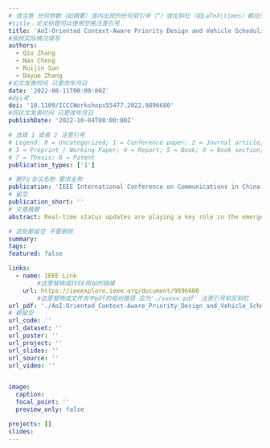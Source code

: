 ```yaml
---
# 请注意 任何参数（如摘要）值内出现的任何双引号（“）或反斜杠（如LaTeX\times）都应使用反斜杠（\）进行转义。例如，符号“和LaTeX text\times分别变为\”和\\times。有关详细信息，请参阅YAML或TOML文档。
#title：论文标题可以使用空格注意引号
title: 'AoI-Oriented Context-Aware Priority Design and Vehicle Scheduling Strategy in Vehicular Networks'
#按照实际情况填写
authors:
  - Qiu Zhang
  - Nan Cheng
  - Ruijin Sun
  - Dayue Zhang
#论文发表时间 只更改年月日
date: '2022-08-11T00:00:00Z'
#doi号
doi: '10.1109/ICCCWorkshops55477.2022.9896680'
#同论文发表时间 只更改年月日
publishDate: '2022-10-04T00:00:00Z'

# 选填 1 或者 2 注意引号
# Legend: 0 = Uncategorized; 1 = Conference paper; 2 = Journal article;
# 3 = Preprint / Working Paper; 4 = Report; 5 = Book; 6 = Book section;
# 7 = Thesis; 8 = Patent
publication_types: ['1']

# 期刊/会议名称 要求全称
publication: 'IEEE International Conference on Communications in China Workshops'
# 留空
publication_short: ''
# 文章摘要
abstract: Real-time status updates are playing a key role in the emergence of autonomous driving. Due to the limited and dynamic environment, the vehicle communications may not guarantee the required quality of service (QoS) on demand. In this paper, we consider the intersection scenario with relatively heavy traffic and slightly higher risk, where the base station (BS) remotely controls multiple vehicles. The vehicles sense their own and surrounding contextual information through sensors and send them to the BS through the uplink. Since the urgency of different status information is distinct, the analytic hierarchy process (AHP) method is used to give each status information a context-aware weight so that emergency vehicles can be scheduled first by the BS. Then, age of information (AoI) is also exploited to describe the time elapsed since the generation of the status information obtained from the perspective of the BS. On this basis, the Lyapunov method is considered to optimize the average weighted AoI subject to the limited throughput constraint. Finally, a scheduling strategy based on dynamic domain value is proposed to update vehicles in real time in the long run, so as to minimize the average weighted AoI. The simulation results show that the context-aware weight proposed in this paper has a significant impact on scheduling, and the average weighted AoI of the whole system is optimized compared with other approaches.

# 这些都留空 不要删除
summary:  
tags:
featured: false

links:
  - name: IEEE Link
        #这里替换成IEEE网站的链接
    url: https://ieeexplore.ieee.org/document/9896680
        #这里替换成文件夹中pdf的相对路径 应为'./xxxxx.pdf' 注意引号和反斜杠
url_pdf: './AoI-Oriented_Context-Aware_Priority_Design_and_Vehicle_Scheduling_Strategy_in_Vehicular_Networks.pdf'
# 都留空
url_code: ''
url_dataset: ''
url_poster: ''
url_project: ''
url_slides: ''
url_source: ''
url_video: ''


image:
  caption: 
  focal_point: ''
  preview_only: false

projects: []
slides:
---
```

